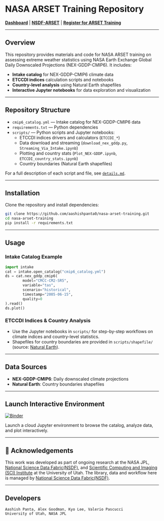 
# NASA ARSET Training Repository

[**Dashboard**](https://nasa-arset.nationalsciencedatafabric.org) | [**NSDF-ARSET**](https://nationalsciencedatafabric.org/nasa-arset) | [**Register for ARSET Training**](https://www.earthdata.nasa.gov/learn/trainings/assessing-extreme-weather-statistics-using-nasa-earth-exchange-global-daily)

---

## Overview

This repository provides materials and code for NASA ARSET training on assessing extreme weather statistics using NASA Earth Exchange Global Daily Downscaled Projections (NEX-GDDP-CMIP6). It includes:

- **Intake catalog** for NEX-GDDP-CMIP6 climate data
- **ETCCDI indices** calculation scripts and notebooks
- **Country-level analysis** using Natural Earth shapefiles
- **Interactive Jupyter notebooks** for data exploration and visualization

---


## Repository Structure

- `cmip6_catalog.yml` — Intake catalog for NEX-GDDP-CMIP6 data
- `requirements.txt` — Python dependencies
- `scripts/` — Python scripts and Jupyter notebooks:
    - ETCCDI indices drivers and calculators (`ETCCDI_*`)
    - Data download and streaming (`download_nex_gddp.py`, `Streaming_Via_Intake.ipynb`)
    - Plotting and country stats (`Plot_NEX-GDDP.ipynb`, `ETCCDI_country_stats.ipynb`)
    - Country boundaries (Natural Earth shapefiles)

For a full description of each script and file, see [`details.md`](.env/docs/details.md).

---

## Installation

Clone the repository and install dependencies:

```bash
git clone https://github.com/aashishpanta0/nasa-arset-training.git
cd nasa-arset-training
pip install -r requirements.txt
```

---

## Usage

### Intake Catalog Example

```python
import intake
cat = intake.open_catalog("cmip6_catalog.yml")
ds = cat.nex_gddp_cmip6(
        model="CMCC-CM2-SR5",
        variable="tas",
        scenario="historical",
        timestamp="2005-06-15",
        quality=0
).read()
ds.plot()
```

### ETCCDI Indices & Country Analysis
- Use the Jupyter notebooks in `scripts/` for step-by-step workflows on climate indices and country-level statistics.
- Shapefiles for country boundaries are provided in `scripts/shapefile/` (source: [Natural Earth](https://www.naturalearthdata.com/downloads/110m-cultural-vectors/110m-admin-0-countries/)).

---

## Data Sources

- **NEX-GDDP-CMIP6**: Daily downscaled climate projections
- **Natural Earth**: Country boundaries shapefiles

---

## Launch Interactive Environment

[![Binder](https://mybinder.org/badge_logo.svg)](https://mybinder.org/v2/gh/aashishpanta0/nasa-arset-training/binder)

Launch a cloud Jupyter environment to browse the catalog, analyze data, and plot interactively.

---

## 🙏 Acknowledgements

This work was developed as part of ongoing research at the NASA JPL, [National Science Data Fabric(NSDF)](https://nationalsciencedatafabric.org/), and [Scientific Computing and Imaging (SCI) Institute](https://www.sci.utah.edu/) at the University of Utah. The library, data and workflow here is managed by [National Science Data Fabric(NSDF)](https://nationalsciencedatafabric.org/). 

<!-- This work is supported in par NSF OAC award 2138811, -->
--- 
## Developers

    Aashish Panta, Alex Goodman, Kyo Lee, Valerio Pascucci
    University of Utah, NASA JPL

